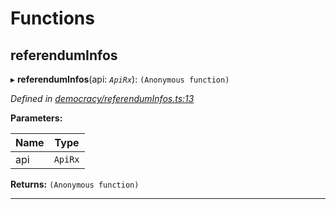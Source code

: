 

# Functions

<a id="referenduminfos"></a>

##  referendumInfos

▸ **referendumInfos**(api: *`ApiRx`*): `(Anonymous function)`

*Defined in [democracy/referendumInfos.ts:13](https://github.com/polkadot-js/api/blob/dfac7a4/packages/api-derive/src/democracy/referendumInfos.ts#L13)*

**Parameters:**

| Name | Type |
| ------ | ------ |
| api | `ApiRx` |

**Returns:** `(Anonymous function)`

___

